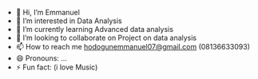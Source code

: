 - 👋 Hi, I’m Emmanuel
- 👀 I’m interested in Data Analysis
- 🌱 I’m currently learning Advanced data analysis
- 💞️ I’m looking to collaborate on Project on data analysis
- 📫 How to reach me hodogunemmanuel07@gmail.com (08136633093)
- 😄 Pronouns: ...
- ⚡ Fun fact: (i love Music)

<!---
Hhemmykheyz/Hhemmykheyz is a ✨ special ✨ repository because its `README.md` (this file) appears on your GitHub profile.
You can click the Preview link to take a look at your changes.
--->

